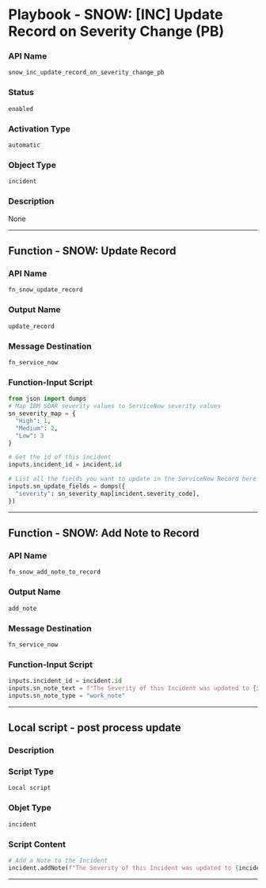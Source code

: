 <!--
    DO NOT MANUALLY EDIT THIS FILE
    THIS FILE IS AUTOMATICALLY GENERATED WITH resilient-sdk codegen
    Generated with resilient-sdk v49.0.4368
-->

# Playbook - SNOW: [INC] Update Record on Severity Change (PB)

### API Name
`snow_inc_update_record_on_severity_change_pb`

### Status
`enabled`

### Activation Type
`automatic`

### Object Type
`incident`

### Description
None


---
## Function - SNOW: Update Record

### API Name
`fn_snow_update_record`

### Output Name
`update_record`

### Message Destination
`fn_service_now`

### Function-Input Script
```python
from json import dumps
# Map IBM SOAR severity values to ServiceNow severity values
sn_severity_map = {
  "High": 1,
  "Medium": 2,
  "Low": 3
}

# Get the id of this incident
inputs.incident_id = incident.id

# List all the fields you want to update in the ServiceNow Record here with the ServiceNow field_name being the key
inputs.sn_update_fields = dumps({
  "severity": sn_severity_map[incident.severity_code],
})
```

---
## Function - SNOW: Add Note to Record

### API Name
`fn_snow_add_note_to_record`

### Output Name
`add_note`

### Message Destination
`fn_service_now`

### Function-Input Script
```python
inputs.incident_id = incident.id
inputs.sn_note_text = f"The Severity of this Incident was updated to {incident.severity_code} in IBM SOAR"
inputs.sn_note_type = "work_note"
```

---

## Local script - post process update

### Description


### Script Type
`Local script`

### Objet Type
`incident`

### Script Content
```python
# Add a Note to the Incident
incident.addNote(f"The Severity of this Incident was updated to {incident.severity_code} in IBM SOAR")
```

---
